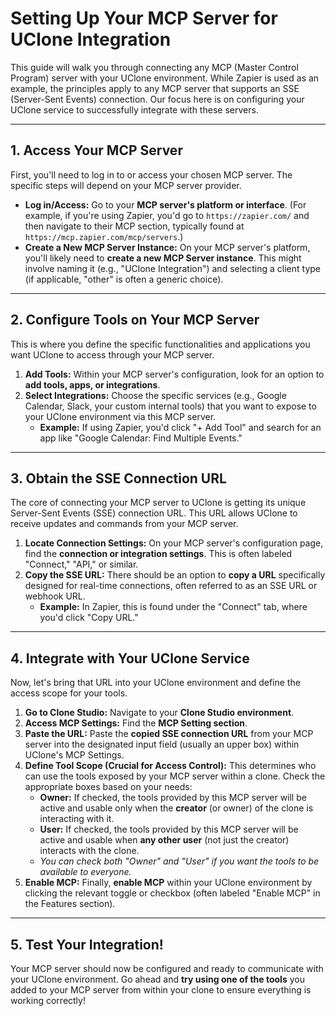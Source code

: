 # Setting Up Your MCP Server for UClone Integration

This guide will walk you through connecting any MCP (Master Control Program) server with your UClone environment. While Zapier is used as an example, the principles apply to any MCP server that supports an SSE (Server-Sent Events) connection. Our focus here is on configuring your UClone service to successfully integrate with these servers.

---

## 1. Access Your MCP Server

First, you'll need to log in to or access your chosen MCP server. The specific steps will depend on your MCP server provider.

* **Log in/Access:** Go to your **MCP server's platform or interface**. (For example, if you're using Zapier, you'd go to `https://zapier.com/` and then navigate to their MCP section, typically found at `https://mcp.zapier.com/mcp/servers`.)
* **Create a New MCP Server Instance:** On your MCP server's platform, you'll likely need to **create a new MCP Server instance**. This might involve naming it (e.g., "UClone Integration") and selecting a client type (if applicable, "other" is often a generic choice).

---

## 2. Configure Tools on Your MCP Server

This is where you define the specific functionalities and applications you want UClone to access through your MCP server.

1.  **Add Tools:** Within your MCP server's configuration, look for an option to **add tools, apps, or integrations**.
2.  **Select Integrations:** Choose the specific services (e.g., Google Calendar, Slack, your custom internal tools) that you want to expose to your UClone environment via this MCP server.
    * **Example:** If using Zapier, you'd click "+ Add Tool" and search for an app like "Google Calendar: Find Multiple Events."

---

## 3. Obtain the SSE Connection URL

The core of connecting your MCP server to UClone is getting its unique Server-Sent Events (SSE) connection URL. This URL allows UClone to receive updates and commands from your MCP server.

1.  **Locate Connection Settings:** On your MCP server's configuration page, find the **connection or integration settings**. This is often labeled "Connect," "API," or similar.
2.  **Copy the SSE URL:** There should be an option to **copy a URL** specifically designed for real-time connections, often referred to as an SSE URL or webhook URL.
    * **Example:** In Zapier, this is found under the "Connect" tab, where you'd click "Copy URL."

---

## 4. Integrate with Your UClone Service

Now, let's bring that URL into your UClone environment and define the access scope for your tools.

1.  **Go to Clone Studio:** Navigate to your **Clone Studio environment**.
2.  **Access MCP Settings:** Find the **MCP Setting section**.
3.  **Paste the URL:** Paste the **copied SSE connection URL** from your MCP server into the designated input field (usually an upper box) within UClone's MCP Settings.
4.  **Define Tool Scope (Crucial for Access Control):** This determines who can use the tools exposed by your MCP server within a clone. Check the appropriate boxes based on your needs:
    * **Owner:** If checked, the tools provided by this MCP server will be active and usable only when the **creator** (or owner) of the clone is interacting with it.
    * **User:** If checked, the tools provided by this MCP server will be active and usable when **any other user** (not just the creator) interacts with the clone.
    * *You can check both "Owner" and "User" if you want the tools to be available to everyone.*
5.  **Enable MCP:** Finally, **enable MCP** within your UClone environment by clicking the relevant toggle or checkbox (often labeled "Enable MCP" in the Features section).

---

## 5. Test Your Integration!

Your MCP server should now be configured and ready to communicate with your UClone environment. Go ahead and **try using one of the tools** you added to your MCP server from within your clone to ensure everything is working correctly!
